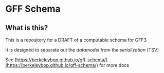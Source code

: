 # GFF Schema

## What is this?

This is a repository for a DRAFT of a computable schema for GFF3

It is designed to separate out the *datamodel* from the *serialization* (TSV)

See [https://berkeleybop.github.io/gff-schema/](https://berkeleybop.github.io/gff-schema/) for more docs

